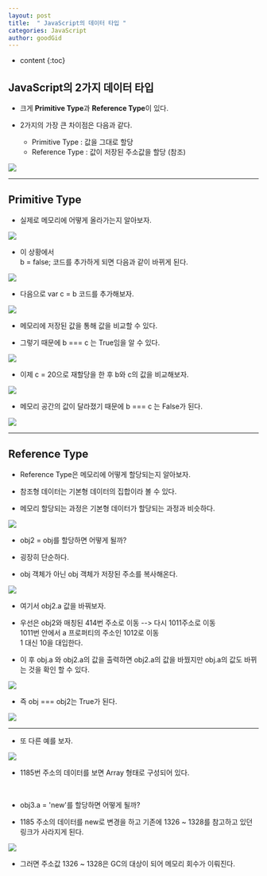 ```yaml
---
layout: post
title:  " JavaScript의 데이터 타입 "
categories: JavaScript
author: goodGid
---
```

* content
{:toc}

## JavaScript의 2가지 데이터 타입

* 크게 **Primitive Type**과 **Reference Type**이 있다.

* 2가지의 가장 큰 차이점은 다음과 같다.
    - Primitive Type : 값을 그대로 할당
    - Reference Type : 값이 저장된 주소값을 할당 (참조)

![](/assets/img/javascript/js_data_types_1.png)








---


## Primitive Type

* 실제로 메모리에 어떻게 올라가는지 알아보자.

![](/assets/img/javascript/js_data_types_2.png)

* 이 상황에서 <br> b = false; 코드를 추가하게 되면 다음과 같이 바뀌게 된다.

![](/assets/img/javascript/js_data_types_3.png)

* 다음으로 var c = b 코드를 추가해보자.

![](/assets/img/javascript/js_data_types_4.png)

* 메모리에 저장된 값을 통해 값을 비교할 수 있다. 

* 그렇기 때문에 b === c 는 True임을 알 수 있다.

![](/assets/img/javascript/js_data_types_5.png)

* 이제 c = 20으로 재할당을 한 후 b와 c의 값을 비교해보자.

![](/assets/img/javascript/js_data_types_6.png)

* 메모리 공간의 값이 달라졌기 때문에 b === c 는 False가 된다.

![](/assets/img/javascript/js_data_types_7.png)

---


## Reference Type

* Reference Type은 메모리에 어떻게 할당되는지 알아보자.

* 참조형 데이터는 기본형 데이터의 집합이라 볼 수 있다.

* 메모리 할당되는 과정은 기본형 데이터가 할당되는 과정과 비슷하다.

![](/assets/img/javascript/js_data_types_8.png)

* obj2 = obj를 할당하면 어떻게 될까? 

* 굉장히 단순하다.

* obj 객체가 아닌 obj 객체가 저장된 주소를 복사해온다.

![](/assets/img/javascript/js_data_types_9.png)

* 여기서 obj2.a 값을 바꿔보자.

* 우선은 obj2와 매칭된 414번 주소로 이동 --> 다시 1011주소로 이동 <br> 1011번 안에서 a 프로퍼티의 주소인 1012로 이동 <br> 1 대신 10을 대입한다.

* 이 후 obj.a 와 obj2.a의 값을 출력하면 obj2.a의 값을 바꿨지만 obj.a의 값도 바뀌는 것을 확인 할 수 있다.

![](/assets/img/javascript/js_data_types_10.png)

* 즉 obj === obj2는 True가 된다.

![](/assets/img/javascript/js_data_types_11.png)


---

* 또 다른 예를 보자.

![](/assets/img/javascript/js_data_types_12.png)

* 1185번 주소의 데이터를 보면 Array 형태로 구성되어 있다. 

<br>

* obj3.a = 'new'를 할당하면 어떻게 될까?

* 1185 주소의 데이터를 new로 변경을 하고 기존에 1326 ~ 1328를 참고하고 있던 링크가 사라지게 된다.

![](/assets/img/javascript/js_data_types_13.png)

* 그러면 주소값 1326 ~ 1328은 GC의 대상이 되어 메모리 회수가 이뤄진다.

